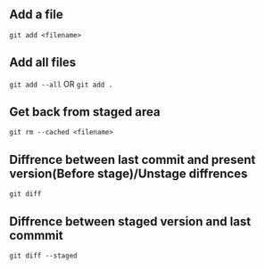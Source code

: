 ## Add a file 
`git add <filename>`

## Add all files 
`git add --all`
OR
`git add .`

## Get back from staged area
`git rm --cached <filename>`

## Diffrence between last commit and present version(Before stage)/Unstage diffrences
`git diff`

## Diffrence between staged version and last commmit
`git diff --staged`